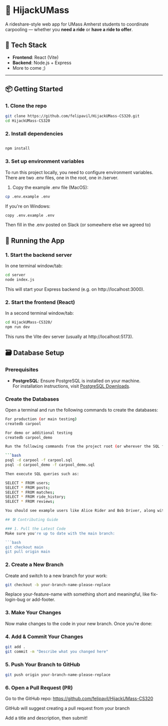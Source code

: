 # 🚗 HijackUMass

A rideshare-style web app for UMass Amherst students to coordinate carpooling — whether you **need a ride** or **have a ride to offer**.

## 🔧 Tech Stack

- **Frontend**: React (Vite)
- **Backend**: Node.js + Express
- More to come ;)

---

## 📦 Getting Started

### 1. Clone the repo

```bash
git clone https://github.com/felipavil/HijackUMass-CS320.git
cd HijackUMass-CS320

```
### 2. Install dependencies

```bash

npm install

```

### 3. Set up environment variables
To run this project locally, you need to configure environment variables.
There are two .env files, one in the root, one in /server.

1. Copy the example .env file (MacOS):
```bash
cp .env.example .env
```
If you're on Windows:

```bash
copy .env.example .env
```
Then fill in the .env posted on Slack (or somewhere else we agreed to)

## 🚀 Running the App

### 1. Start the backend server

In one terminal window/tab:

```bash
cd server
node index.js
```
This will start your Express backend (e.g. on http://localhost:3000).

### 2. Start the frontend (React)
In a second terminal window/tab:

```bash
cd HijackUMass-CS320/
npm run dev
```
This runs the Vite dev server (usually at http://localhost:5173).

## 🗃️ Database Setup

### Prerequisites

- **PostgreSQL**: Ensure PostgreSQL is installed on your machine.  
  For installation instructions, visit [PostgreSQL Downloads](https://www.postgresql.org/download/).

### Create the Databases

Open a terminal and run the following commands to create the databases:

```bash
For production (or main testing)
createdb carpool

For demo or additional testing
createdb carpool_demo

Run the following commands from the project root (or wherever the SQL files are located):

```bash
psql -d carpool -f carpool.sql
psql -d carpool_demo -f carpool_demo.sql

Then execute SQL queries such as:

SELECT * FROM users;
SELECT * FROM posts;
SELECT * FROM matches;
SELECT * FROM ride_history;
SELECT * FROM reviews;

You should see example users like Alice Rider and Bob Driver, along with their associated posts and matches.

## 🛠️ Contributing Guide

### 1. Pull the Latest Code
Make sure you're up to date with the main branch:

```bash
git checkout main
git pull origin main
```

### 2. Create a New Branch
Create and switch to a new branch for your work:

```bash
git checkout -b your-branch-name-please-replace
```
Replace your-feature-name with something short and meaningful, like fix-login-bug or add-footer.

### 3. Make Your Changes
Now make changes to the code in your new branch. Once you're done:

### 4. Add & Commit Your Changes
```bash
git add .
git commit -m "Describe what you changed here"
```

### 5. Push Your Branch to GitHub
```bash
git push origin your-branch-name-please-replace
```
### 6. Open a Pull Request (PR)
Go to the GitHub repo: https://github.com/felipavil/HijackUMass-CS320

GitHub will suggest creating a pull request from your branch

Add a title and description, then submit!
